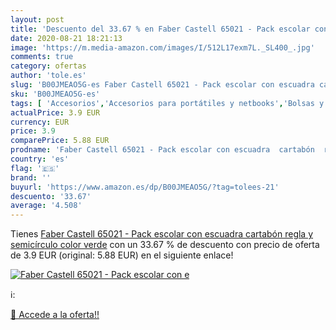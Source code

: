 ```yaml
---
layout: post
title: 'Descuento del 33.67 % en Faber Castell 65021 - Pack escolar con e'
date: 2020-08-21 18:21:13
image: 'https://m.media-amazon.com/images/I/512L17exm7L._SL400_.jpg'
comments: true
category: ofertas
author: 'tole.es'
slug: 'B00JMEAO5G-es Faber Castell 65021 - Pack escolar con escuadra cartabón...'
sku: 'B00JMEAO5G-es'
tags: [ 'Accesorios','Accesorios para portátiles y netbooks','Bolsas y fundas para portátiles y netbooks','Informática','Juegos y Accesorios para PC','Mochilas para portátiles y netbooks','Videojuegos','cartabón','castell','escolar','faber', ]
actualPrice: 3.9 EUR
currency: EUR
price: 3.9
comparePrice: 5.88 EUR
prodname: 'Faber Castell 65021 - Pack escolar con escuadra  cartabón  regla y semicírculo  color verde'
country: 'es'
flag: '🇪🇸'
brand: ''
buyurl: 'https://www.amazon.es/dp/B00JMEAO5G/?tag=tolees-21'
descuento: '33.67'
average: '4.508'
---
```


Tienes [Faber Castell 65021 - Pack escolar con escuadra  cartabón  regla y semicírculo  color verde](https://www.amazon.es/dp/B00JMEAO5G/?tag=tolees-21) con un 33.67 % de descuento con precio de oferta de 3.9 EUR (original: 5.88 EUR) en el siguiente enlace!

[![Faber Castell 65021 - Pack escolar con e](https://m.media-amazon.com/images/I/512L17exm7L._SL400_.jpg)](https://www.amazon.es/dp/B00JMEAO5G/?tag=tolees-21)

ℹ️:


[🛒 Accede a la oferta!!](https://www.amazon.es/dp/B00JMEAO5G/?tag=tolees-21)
